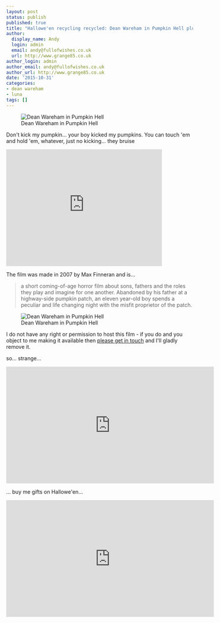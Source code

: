 ```yaml
---
layout: post
status: publish
published: true
title: "Hallowe'en recycling recycled: Dean Wareham in Pumpkin Hell plus Luna"
author:
  display_name: Andy
  login: admin
  email: andy@fullofwishes.co.uk
  url: http://www.grange85.co.uk
author_login: admin
author_email: andy@fullofwishes.co.uk
author_url: http://www.grange85.co.uk
date: '2015-10-31'
categories:
- dean wareham
- luna
tags: []
---
```

<figure class="caption aligncenter"><img src="https://media.fullofwishes.co.uk/05-dean_wareham/pictures/pumpkin-hell-mic-terry-3.jpg" alt="Dean Wareham in Pumpkin Hell" /><figcaption class="caption-text">Dean Wareham in Pumpkin Hell</figcaption></figure>

<p class="lead">Don't kick my pumpkin&hellip; your boy kicked my pumpkins. You can touch 'em and hold 'em, whatever, just no kicking&hellip; they bruise</p>

<iframe width="420" height="315" src="https://www.youtube.com/embed/G09csbVdcsw" frameborder="0" allowfullscreen></iframe>

<p>The film was made in 2007 by Max Finneran and is...</p>
<blockquote><p>a short coming-of-age horror film about sons, fathers and the roles they play and imagine for one another.  Abandoned by his father at a highway-side pumpkin patch, an eleven year-old boy spends a peculiar and life changing night with the misfit proprietor of the patch. </p></blockquote>
<figure class="caption aligncenter"><img src="https://media.fullofwishes.co.uk/ahfow/uploads/2011/10/mickterry_sc16_new1.jpg" alt="Dean Wareham in Pumpkin Hell" /><figcaption class="caption-text">Dean Wareham in Pumpkin Hell</figcaption></figure>
<p class="text-muted">I do not have any right or permission to host this film - if you do and you object to me making it available then <a href="mailto:andy@grange85.co.uk">please get in touch</a> and I'll gladly remove it.</p>

<p class="lead">so&hellip; strange&hellip;</p>
<iframe width="560" height="315" src="https://www.youtube.com/embed/lxu1bDCJNEM" frameborder="0" allowfullscreen></iframe>

<p class="lead">&hellip; buy me gifts on Hallowe'en&hellip;</p>
<iframe width="560" height="315" src="https://www.youtube.com/embed/7ikSby1REZ4?start=215" frameborder="0" allowfullscreen></iframe>
